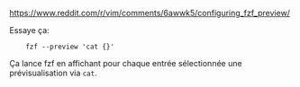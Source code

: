 https://www.reddit.com/r/vim/comments/6awwk5/configuring_fzf_preview/

Essaye ça:

        fzf --preview 'cat {}'

Ça lance fzf en affichant pour chaque entrée sélectionnée une prévisualisation via `cat`.
